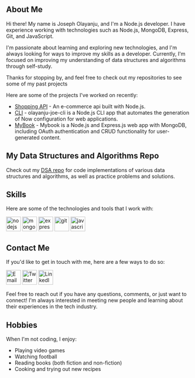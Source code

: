 ## About Me

Hi there! My name is Joseph Olayanju, and I'm a Node.js developer. I have experience working with technologies such as Node.js, MongoDB, Express, Git, and JavaScript.

I'm passionate about learning and exploring new technologies, and I'm always looking for ways to improve my skills as a developer. Currently, I'm focused on improving my understanding of data structures and algorithms through self-study.

Thanks for stopping by, and feel free to check out my repositories to see some of my past projects

Here are some of the projects I've worked on recently:

- [Shopping API](https://github.com/olayanju-1234/shopping) - An e-commerce api built with Node.js.
- [CLI](https://github.com/olayanju-1234/cli) - olayanju-joe-cli is a Node.js CLI app that automates the generation of Now configuration for web applications.
- [MyBook](https://github.com/olayanju-1234/mybook) - Mybook is a Node.js and Express.js web app with MongoDB, including OAuth authentication and CRUD functionality for user-generated content.

## My Data Structures and Algorithms Repo

Check out my [DSA repo](https://github.com/Olayanju-1234/dsa) for code implementations of various data structures and algorithms, as well as practice problems and solutions.


## Skills

Here are some of the technologies and tools that I work with:

<p align="left">
  <img src="https://www.vectorlogo.zone/logos/nodejs/nodejs-icon.svg" alt="nodejs" width="40" height="40"/>
  <img src="https://www.vectorlogo.zone/logos/mongodb/mongodb-icon.svg" alt="mongodb" width="40" height="40"/> 
  <img src="https://www.vectorlogo.zone/logos/expressjs/expressjs-icon.svg" alt="express" width="40" height="40"/> 
  <img src="https://www.vectorlogo.zone/logos/git-scm/git-scm-icon.svg" alt="git" width="40" height="40"/> 
  <img src="https://www.vectorlogo.zone/logos/javascript/javascript-icon.svg" alt="javascript" width="40" height="40"/> 
</p>


## Contact Me

If you'd like to get in touch with me, here are a few ways to do so:

<p align="left">
  <a href="mailto:horlarhyanjuhjoseph@gmail.com" target="_blank"><img src="https://img.icons8.com/color/48/000000/email-sign.png" alt="Email" width="40" height="40"/></a>
  <a href="https://twitter.com/josepholayanju" target="_blank"><img src="https://img.icons8.com/color/48/000000/twitter--v1.png" alt="Twitter" width="40" height="40"/></a>
  <a href="https://www.linkedin.com/in/joseph-olayanju/" target="_blank"><img src="https://img.icons8.com/color/48/000000/linkedin.png" alt="LinkedIn" width="40" height="40"/></a>
</p>

Feel free to reach out if you have any questions, comments, or just want to connect! I'm always interested in meeting new people and learning about their experiences in the tech industry.


## Hobbies

When I'm not coding, I enjoy:

- Playing video games
- Watching football
- Reading books (both fiction and non-fiction)
- Cooking and trying out new recipes

